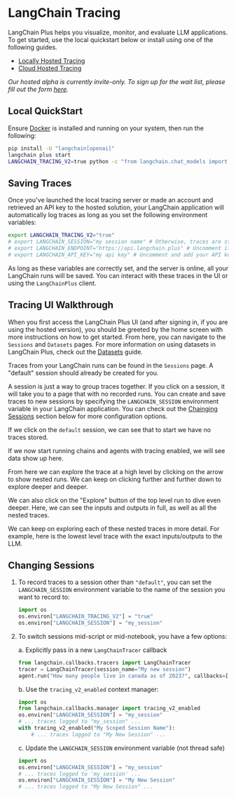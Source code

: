 # LangChain Tracing

LangChain Plus helps you visualize, monitor, and evaluate LLM applications. To get started, use the local quickstart below or install using one of the following guides.

- [Locally Hosted Tracing](../tracing/local_installation.md)
- [Cloud Hosted Tracing](../tracing/hosted_installation.md)

_Our hosted alpha is currently invite-only. To sign up for the wait list, please fill out the form [here](https://forms.gle/tRCEMSeopZf6TE3b6)._


## Local QuickStart

Ensure [Docker](https://docs.docker.com/get-docker/) is installed and running on your system, then run the following:

```bash
pip install -U "langchain[openai]"
langchain plus start
LANGCHAIN_TRACING_V2=true python -c "from langchain.chat_models import ChatOpenAI; print(ChatOpenAI().predict('Hello, world!'))"
```

## Saving Traces

Once you've launched the local tracing server or made an account and retrieved an API key to the hosted solution, your LangChain application will automatically log traces as long as
you set the following environment variables:

```bash
export LANGCHAIN_TRACING_V2="true"
# export LANGCHAIN_SESSION="my session name" # Otherwise, traces are stored in the "default" session
# export LANGCHAIN_ENDPOINT="https://api.langchain.plus" # Uncomment if using hosted server
# export LANGCHAIN_API_KEY="my api key" # Uncomment and add your API key generated from the settings page if using a hosted server
```

As long as these variables are correctly set, and the server is online, all your LangChain runs will be saved. You can interact with these traces in the UI or using the `LangChainPlus` client.

## Tracing UI Walkthrough

When you first access the LangChain Plus UI (and after signing in, if you are using the hosted version), you should be greeted by the home screen with more instructions on how to get started.
From here, you can navigate to the `Sessions` and `Datasets` pages. For more information on using datasets in LangChain Plus, check out the [Datasets](../tracing/datasets.md) guide.

Traces from your LangChain runs can be found in the `Sessions` page. A "default" session should already be created for you. 

A session is just a way to group traces together. If you click on a session, it will take you to a page that with no recorded runs.
You can create and save traces to new sessions by specifying the `LANGCHAIN_SESSION` environment variable in your LangChain application. You can check out the [Chainging Sessions](#changing-sessions) section below for more configuration options.

<!-- TODO Add screenshots when the UI settles down a bit -->
<!-- ![](../tracing/homepage.png) -->

If we click on the `default` session, we can see that to start we have no traces stored.

<!-- TODO Add screenshots when the UI settles down a bit -->
<!-- ![](../tracing/default_empty.png) -->

If we now start running chains and agents with tracing enabled, we will see data show up here.

<!-- To do so, we can run [this notebook](../tracing/agent_with_tracing.ipynb) as an example. After running it, we will see an initial trace show up. -->

<!-- TODO Add screenshots when the UI settles down a bit -->

From here we can explore the trace at a high level by clicking on the arrow to show nested runs.
We can keep on clicking further and further down to explore deeper and deeper.

<!-- TODO Add screenshots when the UI settles down a bit -->
<!-- ![](../tracing/explore.png) -->

We can also click on the "Explore" button of the top level run to dive even deeper.
Here, we can see the inputs and outputs in full, as well as all the nested traces.

<!-- TODO Add screenshots when the UI settles down a bit -->
<!-- ![](../tracing/explore_trace.png) -->

We can keep on exploring each of these nested traces in more detail.
For example, here is the lowest level trace with the exact inputs/outputs to the LLM.

<!-- TODO Add screenshots when the UI settles down a bit -->
<!-- ![](../tracing/explore_llm.png) -->


## Changing Sessions

1. To record traces to a session other than `"default"`, you can set the `LANGCHAIN_SESSION` environment variable to the name of the session you want to record to:

    ```python
    import os
    os.environ["LANGCHAIN_TRACING_V2"] = "true"
    os.environ["LANGCHAIN_SESSION"] = "my_session"
    ```

2. To switch sessions mid-script or mid-notebook, you have a few options:

    a. Explicitly pass in a new `LangChainTracer` callback

    ```python
    from langchain.callbacks.tracers import LangChainTracer
    tracer = LangChainTracer(session_name="My new session")
    agent.run("How many people live in canada as of 2023?", callbacks=[tracer])
    ```

    b. Use the `tracing_v2_enabled` context manager:

    ```python
    import os
    from langchain.callbacks.manager import tracing_v2_enabled
    os.environ["LANGCHAIN_SESSION"] = "my_session"
    # ... traces logged to "my_session" ...
    with tracing_v2_enabled("My Scoped Session Name"):
        # ... traces logged to "My New Session" ...
    ```

    c. Update the `LANGCHAIN_SESSION` environment variable (not thread safe)

    ```python
    import os
    os.environ["LANGCHAIN_SESSION"] = "my_session"
    # ... traces logged to 'my_session' ...
    os.environ["LANGCHAIN_SESSION"] = "My New Session"
    # ... traces logged to "My New Session" ...
    ```
